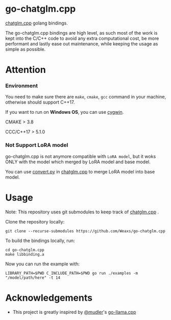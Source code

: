 # go-chatglm.cpp

[chatglm.cpp](https://github.com/li-plus/chatglm.cpp) golang bindings.

The go-chatglm.cpp bindings are high level, as such most of the work is kept into the C/C++ code to avoid any extra computational cost, be more performant and lastly ease out maintenance, while keeping the usage as simple as possible.

# Attention

### Environment

You need to make sure there are `make`, `cmake`, `gcc` command in your machine, otherwise should support C++17.

If you want to run on **Windows OS**, you can use [cygwin](https://www.cygwin.com/).

CMAKE > 3.8

CCC/C++17 > 5.1.0

### Not Support LoRA model
go-chatglm.cpp is not anymore compatible with `LoRA model`, but it woks ONLY with the model which merged by LoRA model and base model.

You can use [convert.py](https://github.com/li-plus/chatglm.cpp/blob/main/chatglm_cpp/convert.py) in [chatglm.cpp](https://github.com/li-plus/chatglm.cpp) 
to merge LoRA model into base model.

# Usage

Note: This repository uses git submodules to keep track of [chatglm.cpp](https://github.com/li-plus/chatglm.cpp) .

Clone the repository locally:
```shell
git clone --recurse-submodules https://github.com/Weaxs/go-chatglm.cpp
```

To build the bindings locally, run:
```shell
cd go-chatglm.cpp
make libbinding.a
```

Now you can run the example with:
```shell
LIBRARY_PATH=$PWD C_INCLUDE_PATH=$PWD go run ./examples -m "/model/path/here" -t 14
```


# Acknowledgements
 *  This project is greatly inspired by [@mudler](https://github.com/mudler)'s [go-llama.cpp](https://github.com/go-skynet/go-llama.cpp)